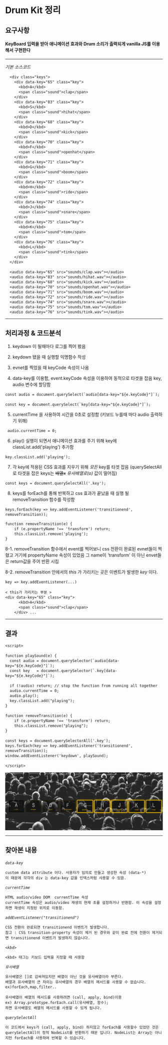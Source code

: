 # Drum Kit 정리

## 요구사항

#### KeyBoard 입력을 받아 애니메이션 효과와 Drum 소리가 출력되게 vanilla JS를 이용해서 구현한다

---

_기본 소스코드_

```
  <div class="keys">
    <div data-key="65" class="key">
      <kbd>A</kbd>
      <span class="sound">clap</span>
    </div>
    <div data-key="83" class="key">
      <kbd>S</kbd>
      <span class="sound">hihat</span>
    </div>
    <div data-key="68" class="key">
      <kbd>D</kbd>
      <span class="sound">kick</span>
    </div>
    <div data-key="70" class="key">
      <kbd>F</kbd>
      <span class="sound">openhat</span>
    </div>
    <div data-key="71" class="key">
      <kbd>G</kbd>
      <span class="sound">boom</span>
    </div>
    <div data-key="72" class="key">
      <kbd>H</kbd>
      <span class="sound">ride</span>
    </div>
    <div data-key="74" class="key">
      <kbd>J</kbd>
      <span class="sound">snare</span>
    </div>
    <div data-key="75" class="key">
      <kbd>K</kbd>
      <span class="sound">tom</span>
    </div>
    <div data-key="76" class="key">
      <kbd>L</kbd>
      <span class="sound">tink</span>
    </div>
  </div>

  <audio data-key="65" src="sounds/clap.wav"></audio>
  <audio data-key="83" src="sounds/hihat.wav"></audio>
  <audio data-key="68" src="sounds/kick.wav"></audio>
  <audio data-key="70" src="sounds/openhat.wav"></audio>
  <audio data-key="71" src="sounds/boom.wav"></audio>
  <audio data-key="72" src="sounds/ride.wav"></audio>
  <audio data-key="74" src="sounds/snare.wav"></audio>
  <audio data-key="75" src="sounds/tom.wav"></audio>
  <audio data-key="76" src="sounds/tink.wav"></audio>
```

---

## 처리과정 & 코드분석

1. keydown 이 될때마다 로그를 찍어 봤음

2. keydown 됐을 때 실행할 익명함수 작성

3. evnet를 찍었을 때 keyCode 속성이 나옴

4. data-key를 이용함, event.keyCode 속성을 이용하여 동적으로 타겟을 잡음 key, audio 변수에 할당함

```
const audio = document.querySelect(`audio[data-key="${e.keyCode}"]`);

const key = document.querySelect(`key[data-key="${e.keyCode}"]`);
```

5. currentTime 을 사용하여 시간을 0초로 설정함 (키보드 누를때 마다 audio 출력하기 위해)

```
 audio.currentTime = 0;
```

6. play() 실행이 되면서 애니메이션 효과를 주기 위해
   key에 classList.add('playing') 추가함

```
key.classList.add('playing');
```

7. 각 key에 적용된 CSS 효과를 지우기 위해 _모든_ key를 타겟 잡음 (querySelectAll로 타겟을 잡은 keys는 ~~배열x~~ _유사배열로(o)_ 값이 떨어짐)

```
const keys = document.querySelectAll('.key');
```

8. keys를 forEach를 통해 반복하고 css 효과가 끝났을 때 실행 될 removeTransition 함수를 작성함

```
keys.forEach(key => key.addEventListener('transitionend', removeTransition));
```

```
function removeTransition(e) {
    if (e.propertyName !== 'transform') return;
    this.classList.remove('playing');
}
```

8-1. removeTransition 함수에서 event를 찍어보니 css 전환이 완료된 evnet들이 찍혔고 거기에 propertyName 속성이 있었음 그 name이 'transform' 이 아닌 envet들은 return값을 주어 반환 시킴

8-2. removeTransition 안에서의 _this_ 가 가리키는 곳은 이벤트가 발생한 _key_ 이다.

```
key => key.addEventListener(...)

< this가 가리키는 부분 >
<div data-key="65" class="key">
      <kbd>A</kbd>
      <span class="sound">clap</span>
    </div> ...
```

---

## 결과

```
<script>

function playSound(e) {
  const audio = document.querySelector(`audio[data-key="${e.keyCode}"]`);
  const key   = document.querySelector(`.key[data-key="${e.keyCode}"]`);

  if (!audio) return; // stop the function from running all together
  audio.currentTime = 0;
  audio.play();
  key.classList.add("playing");
}

function removeTransition(e) {
    if (e.propertyName !== 'transform') return;
    this.classList.remove("playing");
}

const keys = document.querySelectorAll('.key');
keys.forEach(key => key.addEventListener('transitionend', removeTransition));
window.addEventListener('keydown', playSound);

</script>
```

![결과](/JavaScript30/01/001.JPG)

---

## 찾아본 내용

_`data-key`_

    custom data attribute 이다. 사용자가 임의로 만들고 생성한 속성 (data-*)
    이 때문에 각각의 div 는 data-key 값을 인덱스처럼 사용할 수 있음.

_`currentTime`_

    HTML audio/video DOM  currentTime 속성
    currentTime 속성은 audio/video 재생의 현재 초를 설정하거나 반환함. 이 속성을 설정하면 재생이 지정된 위치로 이동함.

_`addEventListener("transitionend")`_

    CSS 전환이 완료되면 transitionend 이벤트가 발생합니다.
    참고 : CSS transition-property 속성이 제거 된 경우와 같이 완료 전에 전환이 제거되면 transitionend 이벤트가 발생하지 않습니다.

_`<kbd>`_

```
<kbd> 태그는 키보드 입력을 지정할 때 사용함
```

_`유사배열`_

    유사배열은 []로 감싸져있지만 배열이 아닌 것을 유사배열이라 부른다.
    배열과 유사배열의 큰 차이는 유사배열의 경우 배열의 메서드를 사용할 수 없습니다.
    ex)forEach,map,filter..

    유사배열이 배열의 메서드를 사용하려면 (call, apply, bind)이용
    ex) Array.prototype.forEach.call(유사배열, 함수);
    하면 유사배열도 배열의 메서드를 사용할 수 있게 됩니다.

_`querySelectAll`_

    이 코드에서 keys가 (call, apply, bind) 하지않고 forEach를 사용할수 있었던 것은 querySelectAll이 정적 NodeList를 반환하기 때문 입니다. NodeList는 Array는 아니지만 forEach를 사용하여 반복할 수 있습니다.
